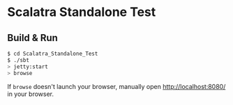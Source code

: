 # Scalatra Standalone Test #

## Build & Run ##

```sh
$ cd Scalatra_Standalone_Test
$ ./sbt
> jetty:start
> browse
```

If `browse` doesn't launch your browser, manually open [http://localhost:8080/](http://localhost:8080/) in your browser.
